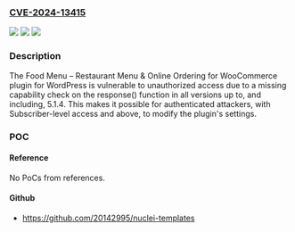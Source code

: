 ### [CVE-2024-13415](https://cve.mitre.org/cgi-bin/cvename.cgi?name=CVE-2024-13415)
![](https://img.shields.io/static/v1?label=Product&message=Food%20Menu%20%E2%80%93%20Restaurant%20Menu%20%26%20Online%20Ordering%20for%20WooCommerce&color=blue)
![](https://img.shields.io/static/v1?label=Version&message=*%3C%3D%205.1.4%20&color=brighgreen)
![](https://img.shields.io/static/v1?label=Vulnerability&message=CWE-862%20Missing%20Authorization&color=brighgreen)

### Description

The Food Menu – Restaurant Menu & Online Ordering for WooCommerce plugin for WordPress is vulnerable to unauthorized access due to a missing capability check on the response() function in all versions up to, and including, 5.1.4. This makes it possible for authenticated attackers, with Subscriber-level access and above, to modify the plugin's settings.

### POC

#### Reference
No PoCs from references.

#### Github
- https://github.com/20142995/nuclei-templates

